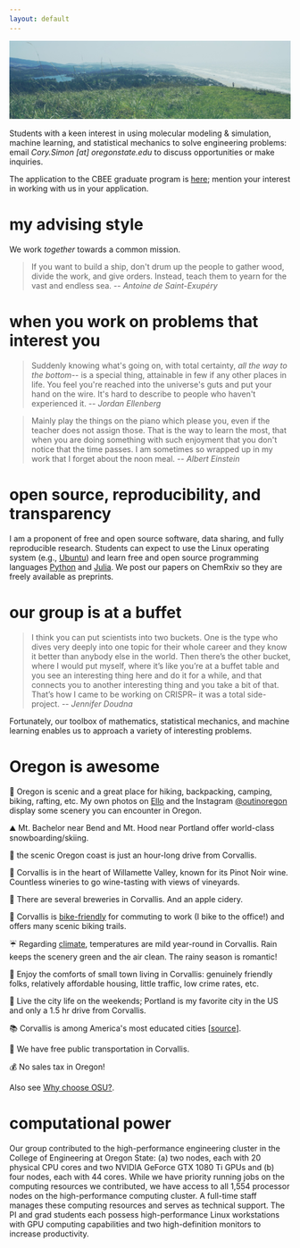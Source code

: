 ```yaml
---
layout: default
---
```


![coast](coast.jpg#banner)

Students with a keen interest in using molecular modeling & simulation, machine learning, and statistical mechanics to solve engineering problems: email *Cory.Simon [at] oregonstate.edu* to discuss opportunities or make inquiries.

The application to the CBEE graduate program is [here](http://cbee.oregonstate.edu/che-graduate-program); mention your interest in working with us in your application.

# my advising style

We work *together* towards a common mission.

> If you want to build a ship, 
> don't drum up the people 
> to gather wood, divide the 
> work, and give orders. 
> Instead, teach them to yearn 
> for the vast and endless sea. 
> -- *Antoine de Saint-Exupéry*

# when you work on problems that interest you

> Suddenly knowing what's going on, with total certainty, *all the way to the bottom*-- is a special thing, attainable in few if any other places in life. You feel you're reached into the universe's guts and put your hand on the wire. It's hard to describe to people who haven't experienced it. -- *Jordan Ellenberg*

> Mainly play the things on the piano which please you, even if the teacher does not assign those. That is the way to learn the most, that when you are doing something with such enjoyment that you don't notice that the time passes. I am sometimes so wrapped up in my work that I forget about the noon meal. 
> -- *Albert Einstein*

# open source, reproducibility, and transparency
I am a proponent of free and open source software, data sharing, and fully reproducible research. Students can expect to use the Linux operating system (e.g., [Ubuntu](https://www.ubuntu.com/)) and learn free and open source programming languages [Python](https://www.python.org/) and [Julia](https://julialang.org/). We post our papers on ChemRxiv so they are freely available as preprints.

# our group is at a buffet

> I think you can put scientists into two buckets. One is the type who dives very deeply into one topic for their whole career and they know it better than anybody else in the world. Then there’s the other bucket, where I would put myself, where it’s like you’re at a buffet table and you see an interesting thing here and do it for a while, and that connects you to another interesting thing and you take a bit of that. That’s how I came to be working on CRISPR– it was a total side-project. -- *Jennifer Doudna*

Fortunately, our toolbox of mathematics, statistical mechanics, and machine learning enables us to approach a variety of interesting problems.

# Oregon is awesome

:evergreen_tree: Oregon is scenic and a great place for hiking, backpacking, camping, biking, rafting, etc. My own photos on [Ello](https://ello.co/cokes) and the Instagram [@outinoregon](https://www.instagram.com/outinoregon/) display some scenery you can encounter in Oregon.

:mountain: Mt. Bachelor near Bend and Mt. Hood near Portland offer world-class snowboarding/skiing.

:ocean: the scenic Oregon coast is just an hour-long drive from Corvallis.

:wine_glass: Corvallis is in the heart of Willamette Valley, known for its Pinot Noir wine. Countless wineries to go wine-tasting with views of vineyards.

:beer: There are several breweries in Corvallis. And an apple cidery.

:bicyclist: Corvallis is [bike-friendly](http://visitcorvallis.com/about-corvallis/corvallis-recognized-as-gold-level-bicycle-friendly-community/) for commuting to work (I bike to the office!) and offers many scenic biking trails.

:umbrella: Regarding [climate](https://en.wikipedia.org/wiki/Corvallis,_Oregon#Climate), temperatures are mild year-round in Corvallis. Rain keeps the scenery green and the air clean. The rainy season is romantic!

:house_with_garden: Enjoy the comforts of small town living in Corvallis: genuinely friendly folks, relatively affordable housing, little traffic, low crime rates, etc. 

:city_sunset: Live the city life on the weekends; Portland is my favorite city in the US and only a 1.5 hr drive from Corvallis.

:books: Corvallis is among America's most educated cities [[source](https://www.forbes.com/2008/02/07/americas-smartest-cities-oped-cx_apa_0207smartest_slide_6.html)].

:bus: We have free public transportation in Corvallis.

:moneybag: No sales tax in Oregon!

Also see [Why choose OSU?](http://admissions.oregonstate.edu/international/why-choose-osu).

# computational power

Our group contributed to the high-performance engineering cluster in the College of Engineering at Oregon State: (a) two nodes, each with 20 physical CPU cores and two NVIDIA GeForce GTX 1080 Ti GPUs and (b) four nodes, each with 44 cores. While we have priority running jobs on the computing resources we contributed, we have access to all 1,554 processor nodes on the high-performance computing cluster. A full-time staff manages these computing resources and serves as technical support. The PI and grad students each possess high-performance Linux workstations with GPU computing capabilities and two high-definition monitors to increase productivity.
